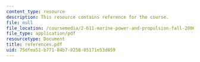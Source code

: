 ```yaml
---
content_type: resource
description: This resource contains reference for the course.
file: null
file_location: /coursemedia/2-611-marine-power-and-propulsion-fall-2006/75dfea51b77184b7825805171e53d859_references.pdf
file_type: application/pdf
resourcetype: Document
title: references.pdf
uid: 75dfea51-b771-84b7-8258-05171e53d859
---
```

